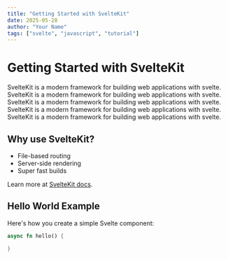 ```yaml
---
title: "Getting Started with SvelteKit"
date: 2025-05-28
author: "Your Name"
tags: ["svelte", "javascript", "tutorial"]
---
```


# Getting **Started** with SvelteKit

SvelteKit is a modern framework for building web applications with svelte. 
SvelteKit is a modern framework for building web applications with svelte.
SvelteKit is a modern framework for building web applications with svelte.
SvelteKit is a modern framework for building web applications with svelte.
SvelteKit is a modern framework for building web applications with svelte.

## Why use SvelteKit?

- File-based routing
- Server-side rendering
- Super fast builds

Learn more at [SvelteKit docs](https://kit.svelte.dev).

## Hello World Example

Here's how you create a simple Svelte component:


```rust
async fn hello() {

}
```


